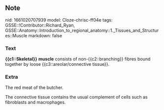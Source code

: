 ## Note
nid: 1661020707939
model: Cloze-chrisc-ff04e
tags: GSSE::!Contributor::Richard_Ryan, GSSE::Anatomy::Introduction_to_regional_anatomy::1._Tissues_and_Structures::Muscle
markdown: false

### Text
<div class='toggle'>
  <strong>{{c1::Skeletal}}</strong> <strong>muscle</strong>
  consists of non-{{c2::branching}} fibres bound together by loose
  {{c3::areolar/connective tissue}}.
</div>

### Extra
<p id="a0299605-8c6f-42a6-9ee2-82b02d73e5e3" class="">The red meat
of the butcher.
<p id="ec81a42c-8fee-48d0-acf0-10eac8c12b80" class="">The
connective tissue contains the usual complement of cells such as
fibroblasts and macrophages.
